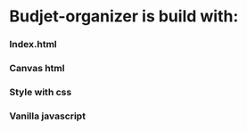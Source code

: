 # Budjet-organizer is build with:

### Index.html

### Canvas html 

### Style with css

### Vanilla javascript


